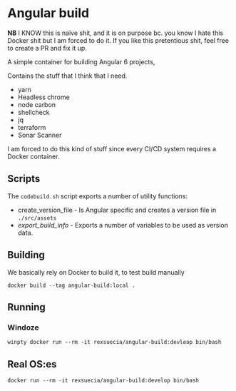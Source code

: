 # Angular build

**NB** I KNOW this is naïve shit, and it is on purpose bc. you know I hate this Docker shit but I am forced to do it. 
If you like this pretentious shit, feel free to create a PR and fix it up. 

A simple container for building Angular 6 projects,


Contains the stuff that I think that I need.

* yarn 
* Headless chrome
* node carbon
* shellcheck
* jq
* terraform
* Sonar Scanner

I am forced to do this kind of stuff since every CI/CD system requires a Docker container.

## Scripts

The `codebuild.sh` script exports a number of utility functions:

* create_version_file - Is Angular specific and creates a version file in `./src/assets`
* *export_build_info* - Exports a number of variables to be used as version data.

## Building

We basically rely on Docker to build it, to test build manually
    
`docker build --tag angular-build:local .`

## Running

### Windoze

`winpty docker run --rm -it rexsuecia/angular-build:devleop bin/bash`

## Real OS:es
`docker run --rm -it rexsuecia/angular-build:develop bin/bash`
